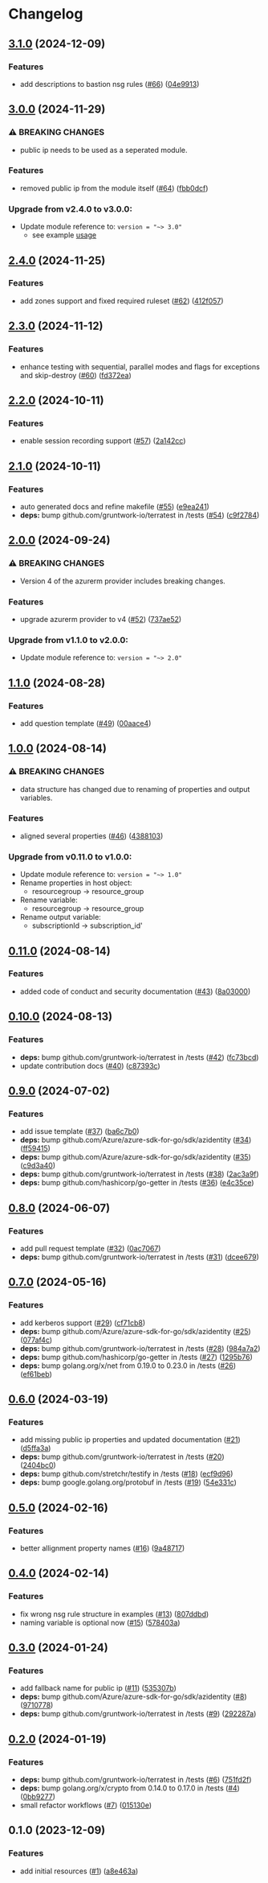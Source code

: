 # Changelog

## [3.1.0](https://github.com/CloudNationHQ/terraform-azure-bastion/compare/v3.0.0...v3.1.0) (2024-12-09)


### Features

* add descriptions to bastion nsg rules ([#66](https://github.com/CloudNationHQ/terraform-azure-bastion/issues/66)) ([04e9913](https://github.com/CloudNationHQ/terraform-azure-bastion/commit/04e9913d80e7e5a6b9feaf027b54fcad1941b948))

## [3.0.0](https://github.com/CloudNationHQ/terraform-azure-bastion/compare/v2.4.0...v3.0.0) (2024-11-29)


### ⚠ BREAKING CHANGES

* public ip needs to be used as a seperated module.

### Features

* removed public ip from the module itself ([#64](https://github.com/CloudNationHQ/terraform-azure-bastion/issues/64)) ([fbb0dcf](https://github.com/CloudNationHQ/terraform-azure-bastion/commit/fbb0dcf57ba243eb20fe9c6f02c3a8740b9ccb27))

### Upgrade from v2.4.0 to v3.0.0:

- Update module reference to: `version = "~> 3.0"`
  - see example [usage](https://github.com/CloudNationHQ/terraform-azure-bastion/blob/main/examples/complete/main.tf)

## [2.4.0](https://github.com/CloudNationHQ/terraform-azure-bastion/compare/v2.3.0...v2.4.0) (2024-11-25)


### Features

* add zones support and fixed required ruleset ([#62](https://github.com/CloudNationHQ/terraform-azure-bastion/issues/62)) ([412f057](https://github.com/CloudNationHQ/terraform-azure-bastion/commit/412f0579e25fb22f926a4a516a56c7ececb0e267))

## [2.3.0](https://github.com/CloudNationHQ/terraform-azure-bastion/compare/v2.2.0...v2.3.0) (2024-11-12)


### Features

* enhance testing with sequential, parallel modes and flags for exceptions and skip-destroy ([#60](https://github.com/CloudNationHQ/terraform-azure-bastion/issues/60)) ([fd372ea](https://github.com/CloudNationHQ/terraform-azure-bastion/commit/fd372ea0bbd50cffb73f4aa34199947695fe9047))

## [2.2.0](https://github.com/CloudNationHQ/terraform-azure-bastion/compare/v2.1.0...v2.2.0) (2024-10-11)


### Features

* enable session recording support ([#57](https://github.com/CloudNationHQ/terraform-azure-bastion/issues/57)) ([2a142cc](https://github.com/CloudNationHQ/terraform-azure-bastion/commit/2a142cc79ef596f87d4eb9bcf9f93101cc01bbce))

## [2.1.0](https://github.com/CloudNationHQ/terraform-azure-bastion/compare/v2.0.0...v2.1.0) (2024-10-11)


### Features

* auto generated docs and refine makefile ([#55](https://github.com/CloudNationHQ/terraform-azure-bastion/issues/55)) ([e9ea241](https://github.com/CloudNationHQ/terraform-azure-bastion/commit/e9ea241fbf49c484ef3a98155bda3d36065e9223))
* **deps:** bump github.com/gruntwork-io/terratest in /tests ([#54](https://github.com/CloudNationHQ/terraform-azure-bastion/issues/54)) ([c9f2784](https://github.com/CloudNationHQ/terraform-azure-bastion/commit/c9f2784abd60c2f6983f6318f4fc56052b840ef9))

## [2.0.0](https://github.com/CloudNationHQ/terraform-azure-bastion/compare/v1.1.0...v2.0.0) (2024-09-24)


### ⚠ BREAKING CHANGES

* Version 4 of the azurerm provider includes breaking changes.

### Features

* upgrade azurerm provider to v4 ([#52](https://github.com/CloudNationHQ/terraform-azure-bastion/issues/52)) ([737ae52](https://github.com/CloudNationHQ/terraform-azure-bastion/commit/737ae529fbfe0e8855e183e1727a9f063621141e))

### Upgrade from v1.1.0 to v2.0.0:

- Update module reference to: `version = "~> 2.0"`

## [1.1.0](https://github.com/CloudNationHQ/terraform-azure-bastion/compare/v1.0.0...v1.1.0) (2024-08-28)


### Features

* add question template ([#49](https://github.com/CloudNationHQ/terraform-azure-bastion/issues/49)) ([00aace4](https://github.com/CloudNationHQ/terraform-azure-bastion/commit/00aace441813c3d8ea465a3dc929fa4c8cd065b9))

## [1.0.0](https://github.com/CloudNationHQ/terraform-azure-bastion/compare/v0.11.0...v1.0.0) (2024-08-14)


### ⚠ BREAKING CHANGES

* data structure has changed due to renaming of properties and output variables.

### Features

* aligned several properties ([#46](https://github.com/CloudNationHQ/terraform-azure-bastion/issues/46)) ([4388103](https://github.com/CloudNationHQ/terraform-azure-bastion/commit/4388103380715033f5e3f0c513bf28e92af762e4))

### Upgrade from v0.11.0 to v1.0.0:

- Update module reference to: `version = "~> 1.0"`
- Rename properties in host object:
  - resourcegroup -> resource_group
- Rename variable:
  - resourcegroup -> resource_group
- Rename output variable:
  - subscriptionId -> subscription_id'

## [0.11.0](https://github.com/CloudNationHQ/terraform-azure-bastion/compare/v0.10.0...v0.11.0) (2024-08-14)

### Features

* added code of conduct and security documentation ([#43](https://github.com/CloudNationHQ/terraform-azure-bastion/issues/43)) ([8a03000](https://github.com/CloudNationHQ/terraform-azure-bastion/commit/8a03000bb9d8acfca309125a6cf54f439be7f1d9))

## [0.10.0](https://github.com/CloudNationHQ/terraform-azure-bastion/compare/v0.9.0...v0.10.0) (2024-08-13)


### Features

* **deps:** bump github.com/gruntwork-io/terratest in /tests ([#42](https://github.com/CloudNationHQ/terraform-azure-bastion/issues/42)) ([fc73bcd](https://github.com/CloudNationHQ/terraform-azure-bastion/commit/fc73bcdde643b4a667a9f791e6cf068027a1b3be))
* update contribution docs ([#40](https://github.com/CloudNationHQ/terraform-azure-bastion/issues/40)) ([c87393c](https://github.com/CloudNationHQ/terraform-azure-bastion/commit/c87393c450ffba69b8a2a6b020f4aeb7dc6ddd7a))

## [0.9.0](https://github.com/CloudNationHQ/terraform-azure-bastion/compare/v0.8.0...v0.9.0) (2024-07-02)


### Features

* add issue template ([#37](https://github.com/CloudNationHQ/terraform-azure-bastion/issues/37)) ([ba6c7b0](https://github.com/CloudNationHQ/terraform-azure-bastion/commit/ba6c7b0875fd587793cd4ececd4df8140954b8f4))
* **deps:** bump github.com/Azure/azure-sdk-for-go/sdk/azidentity ([#34](https://github.com/CloudNationHQ/terraform-azure-bastion/issues/34)) ([ff59415](https://github.com/CloudNationHQ/terraform-azure-bastion/commit/ff59415b3452944bff29186636711717ddf2660f))
* **deps:** bump github.com/Azure/azure-sdk-for-go/sdk/azidentity ([#35](https://github.com/CloudNationHQ/terraform-azure-bastion/issues/35)) ([c9d3a40](https://github.com/CloudNationHQ/terraform-azure-bastion/commit/c9d3a40da7892d237342babd11fbb79cf470ae17))
* **deps:** bump github.com/gruntwork-io/terratest in /tests ([#38](https://github.com/CloudNationHQ/terraform-azure-bastion/issues/38)) ([2ac3a9f](https://github.com/CloudNationHQ/terraform-azure-bastion/commit/2ac3a9f204c386820dc1da8b6187f6c3dcb69bb8))
* **deps:** bump github.com/hashicorp/go-getter in /tests ([#36](https://github.com/CloudNationHQ/terraform-azure-bastion/issues/36)) ([e4c35ce](https://github.com/CloudNationHQ/terraform-azure-bastion/commit/e4c35cec9ea623053fd9e4c9acad3e7dded37766))

## [0.8.0](https://github.com/CloudNationHQ/terraform-azure-bastion/compare/v0.7.0...v0.8.0) (2024-06-07)


### Features

* add pull request template ([#32](https://github.com/CloudNationHQ/terraform-azure-bastion/issues/32)) ([0ac7067](https://github.com/CloudNationHQ/terraform-azure-bastion/commit/0ac70673c2533e04a75d1e2b0f509c7427f4db69))
* **deps:** bump github.com/gruntwork-io/terratest in /tests ([#31](https://github.com/CloudNationHQ/terraform-azure-bastion/issues/31)) ([dcee679](https://github.com/CloudNationHQ/terraform-azure-bastion/commit/dcee679040d9e071986f85c643f86822b2b7dcbe))

## [0.7.0](https://github.com/CloudNationHQ/terraform-azure-bastion/compare/v0.6.0...v0.7.0) (2024-05-16)


### Features

* add kerberos support ([#29](https://github.com/CloudNationHQ/terraform-azure-bastion/issues/29)) ([cf71cb8](https://github.com/CloudNationHQ/terraform-azure-bastion/commit/cf71cb8ea530d96a67bd9c138d5ee0ecb3d7afba))
* **deps:** bump github.com/Azure/azure-sdk-for-go/sdk/azidentity ([#25](https://github.com/CloudNationHQ/terraform-azure-bastion/issues/25)) ([077af4c](https://github.com/CloudNationHQ/terraform-azure-bastion/commit/077af4c61db33e325bcc42891ce28849d5119864))
* **deps:** bump github.com/gruntwork-io/terratest in /tests ([#28](https://github.com/CloudNationHQ/terraform-azure-bastion/issues/28)) ([984a7a2](https://github.com/CloudNationHQ/terraform-azure-bastion/commit/984a7a2f01b6e995edf709b6f539906d40c7a74f))
* **deps:** bump github.com/hashicorp/go-getter in /tests ([#27](https://github.com/CloudNationHQ/terraform-azure-bastion/issues/27)) ([1295b76](https://github.com/CloudNationHQ/terraform-azure-bastion/commit/1295b76f5eea67e8d6268d54cf51715d0dbca01e))
* **deps:** bump golang.org/x/net from 0.19.0 to 0.23.0 in /tests ([#26](https://github.com/CloudNationHQ/terraform-azure-bastion/issues/26)) ([ef61beb](https://github.com/CloudNationHQ/terraform-azure-bastion/commit/ef61beb60e57f6b75796c09b7eace2ada8e5842c))

## [0.6.0](https://github.com/CloudNationHQ/terraform-azure-bastion/compare/v0.5.0...v0.6.0) (2024-03-19)


### Features

* add missing public ip properties and updated documentation ([#21](https://github.com/CloudNationHQ/terraform-azure-bastion/issues/21)) ([d5ffa3a](https://github.com/CloudNationHQ/terraform-azure-bastion/commit/d5ffa3a66b87b43922002c1cdc36c400e10d2c84))
* **deps:** bump github.com/gruntwork-io/terratest in /tests ([#20](https://github.com/CloudNationHQ/terraform-azure-bastion/issues/20)) ([2404bc0](https://github.com/CloudNationHQ/terraform-azure-bastion/commit/2404bc0cdeb9ca64ca85937d537e3c915e5db96c))
* **deps:** bump github.com/stretchr/testify in /tests ([#18](https://github.com/CloudNationHQ/terraform-azure-bastion/issues/18)) ([ecf9d96](https://github.com/CloudNationHQ/terraform-azure-bastion/commit/ecf9d965206ecf3255fb72346e9446d6aee09b09))
* **deps:** bump google.golang.org/protobuf in /tests ([#19](https://github.com/CloudNationHQ/terraform-azure-bastion/issues/19)) ([54e331c](https://github.com/CloudNationHQ/terraform-azure-bastion/commit/54e331c74cbc269c39782108cbade62693dfe68b))

## [0.5.0](https://github.com/CloudNationHQ/terraform-azure-bastion/compare/v0.4.0...v0.5.0) (2024-02-16)


### Features

* better allignment property names ([#16](https://github.com/CloudNationHQ/terraform-azure-bastion/issues/16)) ([9a48717](https://github.com/CloudNationHQ/terraform-azure-bastion/commit/9a487174a71da7314cbe76c2daa658f270f68bb5))

## [0.4.0](https://github.com/CloudNationHQ/terraform-azure-bastion/compare/v0.3.0...v0.4.0) (2024-02-14)


### Features

* fix wrong nsg rule structure in examples ([#13](https://github.com/CloudNationHQ/terraform-azure-bastion/issues/13)) ([807ddbd](https://github.com/CloudNationHQ/terraform-azure-bastion/commit/807ddbd88c5b956e6535dad4dd9b309873b1a506))
* naming variable is optional now ([#15](https://github.com/CloudNationHQ/terraform-azure-bastion/issues/15)) ([578403a](https://github.com/CloudNationHQ/terraform-azure-bastion/commit/578403a63632bb32689cdfb04f0d70d125f25cc5))

## [0.3.0](https://github.com/CloudNationHQ/terraform-azure-bastion/compare/v0.2.0...v0.3.0) (2024-01-24)


### Features

* add fallback name for public ip ([#11](https://github.com/CloudNationHQ/terraform-azure-bastion/issues/11)) ([535307b](https://github.com/CloudNationHQ/terraform-azure-bastion/commit/535307bf3229ab27bcad7e3ce89f477230bd1e41))
* **deps:** bump github.com/Azure/azure-sdk-for-go/sdk/azidentity ([#8](https://github.com/CloudNationHQ/terraform-azure-bastion/issues/8)) ([9710778](https://github.com/CloudNationHQ/terraform-azure-bastion/commit/97107789709fb0f9ed6386e95c9e4c1eb41e8e04))
* **deps:** bump github.com/gruntwork-io/terratest in /tests ([#9](https://github.com/CloudNationHQ/terraform-azure-bastion/issues/9)) ([292287a](https://github.com/CloudNationHQ/terraform-azure-bastion/commit/292287a7b53ec5e4e0726ef441ff49ec04e7cfb1))

## [0.2.0](https://github.com/CloudNationHQ/terraform-azure-bastion/compare/v0.1.0...v0.2.0) (2024-01-19)


### Features

* **deps:** bump github.com/gruntwork-io/terratest in /tests ([#6](https://github.com/CloudNationHQ/terraform-azure-bastion/issues/6)) ([751fd2f](https://github.com/CloudNationHQ/terraform-azure-bastion/commit/751fd2fd05c7fca3b0a98073b5931a514c90f96b))
* **deps:** bump golang.org/x/crypto from 0.14.0 to 0.17.0 in /tests ([#4](https://github.com/CloudNationHQ/terraform-azure-bastion/issues/4)) ([0bb9277](https://github.com/CloudNationHQ/terraform-azure-bastion/commit/0bb92772765fc777252cd15f3bdc548b5ba69bac))
* small refactor workflows ([#7](https://github.com/CloudNationHQ/terraform-azure-bastion/issues/7)) ([015130e](https://github.com/CloudNationHQ/terraform-azure-bastion/commit/015130ed2ef665abc42bc0bcfeeb70d98990f0f9))

## 0.1.0 (2023-12-09)


### Features

* add initial resources ([#1](https://github.com/CloudNationHQ/terraform-azure-bastion/issues/1)) ([a8e463a](https://github.com/CloudNationHQ/terraform-azure-bastion/commit/a8e463a9d08993a759bb552983f29370339f086b))
